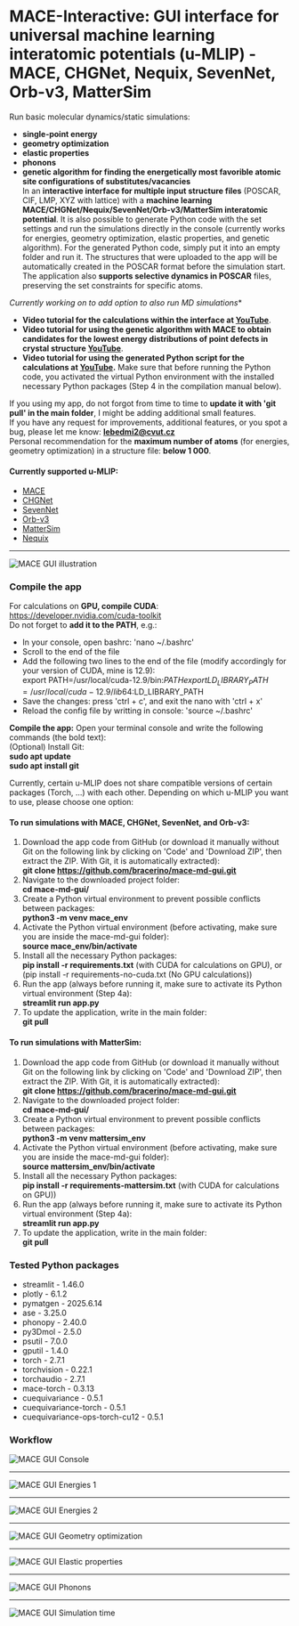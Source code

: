 # MACE-Interactive: GUI interface for universal machine learning interatomic potentials (u-MLIP) - MACE, CHGNet, Nequix, SevenNet, Orb-v3, MatterSim 

Run basic molecular dynamics/static simulations:
- **single-point energy**
- **geometry optimization**
- **elastic properties**
- **phonons**
- **genetic algorithm for finding the energetically most favorible atomic site configurations of substitutes/vacancies**  
In an **interactive interface for multiple input structure files** (POSCAR, CIF, LMP, XYZ with lattice) with a **machine learning MACE/CHGNet/Nequix/SevenNet/Orb-v3/MatterSim interatomic potential**. It is also possible to generate Python code with the set settings and run the simulations directly in the console (currently works for energies, geometry optimization, elastic properties, and genetic algorithm). For the generated Python code, simply put it into an empty folder and run it. The structures that were uploaded to the app will be automatically created in the POSCAR format before the simulation start. 
The application also **supports selective dynamics in POSCAR** files, preserving the set constraints for specific atoms.

*Currently working on to add option to also run MD simulations**


- **Video tutorial for the calculations within the interface at [YouTube](https://youtu.be/xh98fQqKXaI?si=m0Hysd9dvZis0any)**.   
- **Video tutorial for using the genetic algorithm with MACE to obtain candidates for the lowest energy distributions of point defects in crystal structure [YouTube](https://youtu.be/SXUsAsatyRQ?si=3MKPwuyHk7AtLNeK)**.   
- **Video tutorial for using the generated Python script for the calculations at [YouTube](https://youtu.be/w6hmvzC2J-8?si=9BYWJuUg7pohL1sw).** Make sure that before running the Python code, you activated the virtual Python environment with the installed necessary Python packages (Step 4 in the compilation manual below).


If you using my app, do not forgot from time to time to **update it with 'git pull' in the main folder**, I might be adding additional small features.   
If you have any request for improvements, additional features, or you spot a bug, please let me know: **lebedmi2@cvut.cz**  
Personal recommendation for the **maximum number of atoms** (for energies, geometry optimization) in a structure file: **below 1 000**. 

#### Currently supported u-MLIP:
- [MACE](https://github.com/ACEsuit/mace)  
- [CHGNet](https://github.com/CederGroupHub/chgnet)  
- [SevenNet](https://github.com/MDIL-SNU/SevenNet)  
- [Orb-v3](https://github.com/orbital-materials/orb-models)  
- [MatterSim](https://github.com/microsoft/mattersim)
- [Nequix](https://github.com/atomicarchitects/nequix)

---
![MACE GUI illustration](images/Mace-1.png)

### **Compile the app**  

For calculations on **GPU, compile CUDA**:  
https://developer.nvidia.com/cuda-toolkit  
Do not forget to **add it to the PATH**, e.g.:  
- In your console, open bashrc: 'nano ~/.bashrc'  
- Scroll to the end of the file  
- Add the following two lines to the end of the file (modify accordingly for your version of CUDA, mine is 12.9):  
export PATH=/usr/local/cuda-12.9/bin:$PATH  
export LD_LIBRARY_PATH=/usr/local/cuda-12.9/lib64:$LD_LIBRARY_PATH  
- Save the changes: press 'ctrl + c', and exit the nano with 'ctrl + x'  
- Reload the config file by writting in console: 'source ~/.bashrc'
  


**Compile the app:** Open your terminal console and write the following commands (the bold text):  
(Optional) Install Git:  
      **sudo apt update**  
      **sudo apt install git**    

Currently, certain u-MLIP does not share compatible versions of certain packages (Torch, ...) with each other. Depending on which u-MLIP you want to use, please choose one option: 
#### To run simulations with **MACE, CHGNet, SevenNet, and Orb-v3**:

  1) Download the app code from GitHub (or download it manually without Git on the following link by clicking on 'Code' and 'Download ZIP', then extract the ZIP. With Git, it is automatically   extracted):  
      **git clone https://github.com/bracerino/mace-md-gui.git**
  2) Navigate to the downloaded project folder:  
      **cd mace-md-gui/**  
  3) Create a Python virtual environment to prevent possible conflicts between packages:  
      **python3 -m venv mace_env**
  4) Activate the Python virtual environment (before activating, make sure you are inside the mace-md-gui folder):  
      **source mace_env/bin/activate**  
  5) Install all the necessary Python packages:  
   **pip install -r requirements.txt** (with CUDA for calculations on GPU), or (pip install -r requirements-no-cuda.txt (No GPU calculations))  
  6) Run the app (always before running it, make sure to activate its Python virtual environment (Step 4a):  
      **streamlit run app.py**
  7) To update the application, write in the main folder:  
      **git pull**

#### To run simulations with **MatterSim**:  
  1) Download the app code from GitHub (or download it manually without Git on the following link by clicking on 'Code' and 'Download ZIP', then extract the ZIP. With Git, it is automatically   extracted):  
      **git clone https://github.com/bracerino/mace-md-gui.git**
  2) Navigate to the downloaded project folder:  
      **cd mace-md-gui/**  
  3) Create a Python virtual environment to prevent possible conflicts between packages:  
      **python3 -m venv mattersim_env**
  4) Activate the Python virtual environment (before activating, make sure you are inside the mace-md-gui folder):  
      **source mattersim_env/bin/activate**  
  5) Install all the necessary Python packages:  
   **pip install -r requirements-mattersim.txt** (with CUDA for calculations on GPU))  
  6) Run the app (always before running it, make sure to activate its Python virtual environment (Step 4a):  
      **streamlit run app.py**
  7) To update the application, write in the main folder:  
      **git pull**

 
### **Tested Python packages**  
- streamlit - 1.46.0  
- plotly - 6.1.2  
- pymatgen - 2025.6.14  
- ase - 3.25.0  
- phonopy - 2.40.0  
- py3Dmol - 2.5.0  
- psutil - 7.0.0  
- gputil - 1.4.0  
- torch - 2.7.1  
- torchvision - 0.22.1    
- torchaudio - 2.7.1
- mace-torch - 0.3.13    
- cuequivariance - 0.5.1  
- cuequivariance-torch - 0.5.1  
- cuequivariance-ops-torch-cu12 - 0.5.1  

### **Workflow**

![MACE GUI Console](images/Mace-2.png)

---

![MACE GUI Energies 1](images/Mace-3.png)

---

![MACE GUI Energies 2](images/Mace-4.png)

---

![MACE GUI Geometry optimization](images/Mace-5.png)

---

![MACE GUI Elastic properties](images/Mace-6.png)

---

![MACE GUI Phonons](images/app-4.png)

---

![MACE GUI Simulation time](images/Mace-8.png)
